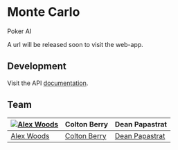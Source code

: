 # Monte Carlo

Poker AI

A url will be released soon to visit the web-app.



## Development

Visit the API [documentation](https://alexhwoods.github.io/slate/).





## Team

[![Alex Woods](http://gravatar.com/avatar/fc128acbe7dbad5c14ce81695626964f?s=144)](https://alexhwoods.com) | Colton Berry | Dean Papastrat
---|---|---
[Alex Woods](https://alexhwoods.com) | [Colton Berry](https://github.com/coltmeister) | [Dean Papastrat](https://github.com/deanpapastrat)

